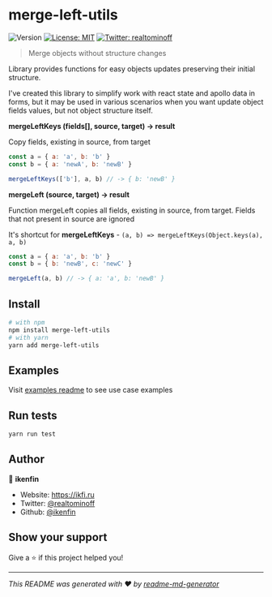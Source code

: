 # merge-left-utils
![Version](https://img.shields.io/badge/version-1.0.0-blue.svg?cacheSeconds=2592000)
[![License: MIT](https://img.shields.io/badge/License-MIT-yellow.svg)](#)
[![Twitter: realtominoff](https://img.shields.io/twitter/follow/realtominoff.svg?style=social)](https://twitter.com/realtominoff)

> Merge objects without structure changes

Library provides functions for easy objects updates preserving their initial structure.

I've created this library to simplify work with react state and apollo data in forms, but it may be used in various scenarios when you want update object fields values, but not object structure itself.


**mergeLeftKeys (fields[], source, target) -> result**

Copy fields, existing in source, from target

```javascript
const a = { a: 'a', b: 'b' }
const b = { a: 'newA', b: 'newB' }

mergeLeftKeys(['b'], a, b) // -> { b: 'newB' }
```

**mergeLeft (source, target) -> result**

Function mergeLeft copies all fields, existing in source, from target. Fields that not present in source are ignored

It's shortcut for **mergeLeftKeys** - `(a, b) => mergeLeftKeys(Object.keys(a), a, b)`

```javascript
const a = { a: 'a', b: 'b' }
const b = { b: 'newB', c: 'newC' }

mergeLeft(a, b) // -> { a: 'a', b: 'newB' }
```

## Install

```sh
# with npm
npm install merge-left-utils
# with yarn
yarn add merge-left-utils
```

## Examples

Visit [examples readme](https://github.com/ikenfin/merge-left-utils/tree/master/example/README.md) to see use case examples

## Run tests

```sh
yarn run test
```

## Author

👤 **ikenfin**

* Website: https://ikfi.ru
* Twitter: [@realtominoff](https://twitter.com/realtominoff)
* Github: [@ikenfin](https://github.com/ikenfin)

## Show your support

Give a ⭐️ if this project helped you!


***
_This README was generated with ❤️ by [readme-md-generator](https://github.com/kefranabg/readme-md-generator)_

